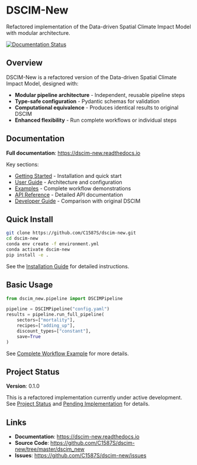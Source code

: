 # DSCIM-New

Refactored implementation of the Data-driven Spatial Climate Impact Model with modular architecture.

[![Documentation Status](https://readthedocs.org/projects/dscim-new/badge/?version=latest)](https://dscim-new.readthedocs.io/en/latest/)

## Overview

DSCIM-New is a refactored version of the Data-driven Spatial Climate Impact Model, designed with:

- **Modular pipeline architecture** - Independent, reusable pipeline steps
- **Type-safe configuration** - Pydantic schemas for validation
- **Computational equivalence** - Produces identical results to original DSCIM
- **Enhanced flexibility** - Run complete workflows or individual steps

## Documentation

**Full documentation**: https://dscim-new.readthedocs.io

Key sections:
- [Getting Started](https://dscim-new.readthedocs.io/en/latest/getting-started/overview/) - Installation and quick start
- [User Guide](https://dscim-new.readthedocs.io/en/latest/user-guide/architecture/) - Architecture and configuration
- [Examples](https://dscim-new.readthedocs.io/en/latest/examples/complete-workflow/) - Complete workflow demonstrations
- [API Reference](https://dscim-new.readthedocs.io/en/latest/api/pipeline/) - Detailed API documentation
- [Developer Guide](https://dscim-new.readthedocs.io/en/latest/developer/comparison/) - Comparison with original DSCIM

## Quick Install

```bash
git clone https://github.com/C1587S/dscim-new.git
cd dscim-new
conda env create -f environment.yml
conda activate dscim-new
pip install -e .
```

See the [Installation Guide](https://dscim-new.readthedocs.io/en/latest/getting-started/installation/) for detailed instructions.

## Basic Usage

```python
from dscim_new.pipeline import DSCIMPipeline

pipeline = DSCIMPipeline("config.yaml")
results = pipeline.run_full_pipeline(
    sectors=["mortality"],
    recipes=["adding_up"],
    discount_types=["constant"],
    save=True
)
```

See [Complete Workflow Example](https://dscim-new.readthedocs.io/en/latest/examples/complete-workflow/) for more details.

## Project Status

**Version**: 0.1.0 

This is a refactored implementation currently under active development. See [Project Status](https://dscim-new.readthedocs.io/en/latest/about/status/) and [Pending Implementation](https://dscim-new.readthedocs.io/en/latest/developer/pending/) for details.

## Links

- **Documentation**: https://dscim-new.readthedocs.io
- **Source Code**: https://github.com/C1587S/dscim-new/tree/master/dscim_new
- **Issues**: https://github.com/C1587S/dscim-new/issues
